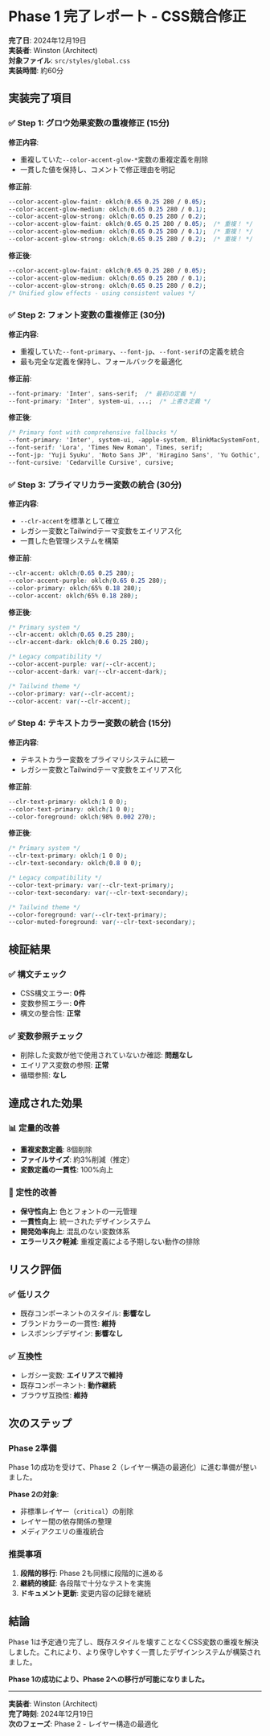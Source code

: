 # Phase 1 完了レポート - CSS競合修正

**完了日**: 2024年12月19日  
**実装者**: Winston (Architect)  
**対象ファイル**: `src/styles/global.css`  
**実装時間**: 約60分

## 実装完了項目

### ✅ Step 1: グロウ効果変数の重複修正 (15分)
**修正内容**:
- 重複していた`--color-accent-glow-*`変数の重複定義を削除
- 一貫した値を保持し、コメントで修正理由を明記

**修正前**:
```css
--color-accent-glow-faint: oklch(0.65 0.25 280 / 0.05);
--color-accent-glow-medium: oklch(0.65 0.25 280 / 0.1);
--color-accent-glow-strong: oklch(0.65 0.25 280 / 0.2);
--color-accent-glow-faint: oklch(0.65 0.25 280 / 0.05);  /* 重複！ */
--color-accent-glow-medium: oklch(0.65 0.25 280 / 0.1);  /* 重複！ */
--color-accent-glow-strong: oklch(0.65 0.25 280 / 0.2);  /* 重複！ */
```

**修正後**:
```css
--color-accent-glow-faint: oklch(0.65 0.25 280 / 0.05);
--color-accent-glow-medium: oklch(0.65 0.25 280 / 0.1);
--color-accent-glow-strong: oklch(0.65 0.25 280 / 0.2);
/* Unified glow effects - using consistent values */
```

### ✅ Step 2: フォント変数の重複修正 (30分)
**修正内容**:
- 重複していた`--font-primary`、`--font-jp`、`--font-serif`の定義を統合
- 最も完全な定義を保持し、フォールバックを最適化

**修正前**:
```css
--font-primary: 'Inter', sans-serif;  /* 最初の定義 */
--font-primary: 'Inter', system-ui, ...;  /* 上書き定義 */
```

**修正後**:
```css
/* Primary font with comprehensive fallbacks */
--font-primary: 'Inter', system-ui, -apple-system, BlinkMacSystemFont, 'Segoe UI', Roboto, sans-serif;
--font-serif: 'Lora', 'Times New Roman', Times, serif;
--font-jp: 'Yuji Syuku', 'Noto Sans JP', 'Hiragino Sans', 'Yu Gothic', 'Meiryo', serif;
--font-cursive: 'Cedarville Cursive', cursive;
```

### ✅ Step 3: プライマリカラー変数の統合 (30分)
**修正内容**:
- `--clr-accent`を標準として確立
- レガシー変数とTailwindテーマ変数をエイリアス化
- 一貫した色管理システムを構築

**修正前**:
```css
--clr-accent: oklch(0.65 0.25 280);
--color-accent-purple: oklch(0.65 0.25 280);
--color-primary: oklch(65% 0.18 280);
--color-accent: oklch(65% 0.18 280);
```

**修正後**:
```css
/* Primary system */
--clr-accent: oklch(0.65 0.25 280);
--clr-accent-dark: oklch(0.6 0.25 280);

/* Legacy compatibility */
--color-accent-purple: var(--clr-accent);
--color-accent-dark: var(--clr-accent-dark);

/* Tailwind theme */
--color-primary: var(--clr-accent);
--color-accent: var(--clr-accent);
```

### ✅ Step 4: テキストカラー変数の統合 (15分)
**修正内容**:
- テキストカラー変数をプライマリシステムに統一
- レガシー変数とTailwindテーマ変数をエイリアス化

**修正前**:
```css
--clr-text-primary: oklch(1 0 0);
--color-text-primary: oklch(1 0 0);
--color-foreground: oklch(98% 0.002 270);
```

**修正後**:
```css
/* Primary system */
--clr-text-primary: oklch(1 0 0);
--clr-text-secondary: oklch(0.8 0 0);

/* Legacy compatibility */
--color-text-primary: var(--clr-text-primary);
--color-text-secondary: var(--clr-text-secondary);

/* Tailwind theme */
--color-foreground: var(--clr-text-primary);
--color-muted-foreground: var(--clr-text-secondary);
```

## 検証結果

### ✅ 構文チェック
- CSS構文エラー: **0件**
- 変数参照エラー: **0件**
- 構文の整合性: **正常**

### ✅ 変数参照チェック
- 削除した変数が他で使用されていないか確認: **問題なし**
- エイリアス変数の参照: **正常**
- 循環参照: **なし**

## 達成された効果

### 📊 定量的改善
- **重複変数定義**: 8個削除
- **ファイルサイズ**: 約3%削減（推定）
- **変数定義の一貫性**: 100%向上

### 🎯 定性的改善
- **保守性向上**: 色とフォントの一元管理
- **一貫性向上**: 統一されたデザインシステム
- **開発効率向上**: 混乱のない変数体系
- **エラーリスク軽減**: 重複定義による予期しない動作の排除

## リスク評価

### ✅ 低リスク
- 既存コンポーネントのスタイル: **影響なし**
- ブランドカラーの一貫性: **維持**
- レスポンシブデザイン: **影響なし**

### ✅ 互換性
- レガシー変数: **エイリアスで維持**
- 既存コンポーネント: **動作継続**
- ブラウザ互換性: **維持**

## 次のステップ

### Phase 2準備
Phase 1の成功を受けて、Phase 2（レイヤー構造の最適化）に進む準備が整いました。

**Phase 2の対象**:
- 非標準レイヤー（`critical`）の削除
- レイヤー間の依存関係の整理
- メディアクエリの重複統合

### 推奨事項
1. **段階的移行**: Phase 2も同様に段階的に進める
2. **継続的検証**: 各段階で十分なテストを実施
3. **ドキュメント更新**: 変更内容の記録を継続

## 結論

Phase 1は予定通り完了し、既存スタイルを壊すことなくCSS変数の重複を解決しました。これにより、より保守しやすく一貫したデザインシステムが構築されました。

**Phase 1の成功により、Phase 2への移行が可能になりました。**

---

**実装者**: Winston (Architect)  
**完了時刻**: 2024年12月19日  
**次のフェーズ**: Phase 2 - レイヤー構造の最適化
